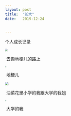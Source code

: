 ```yaml
---
layout: post
title:  "长大"
date:   2019-12-24


---
```


个人成长记录





<img src="F:\图片\么么\da_1487488970425.jpeg" style="zoom: 50%;" />



​                                                                          去搬地梗儿的路上



<img src="F:\图片\IMG_20190705_192933.jpg" style="zoom:25%;" />

​                                                                            地梗儿



<img src="F:\图片\么么\919824664.jpeg" style="zoom: 67%;" />

​                                                          油菜花里小学的我跟大学的我姐





<img src="F:\图片\么么\IMG_20161117_173813.jpg" style="zoom: 25%;" />

​                                                                                  大学的我